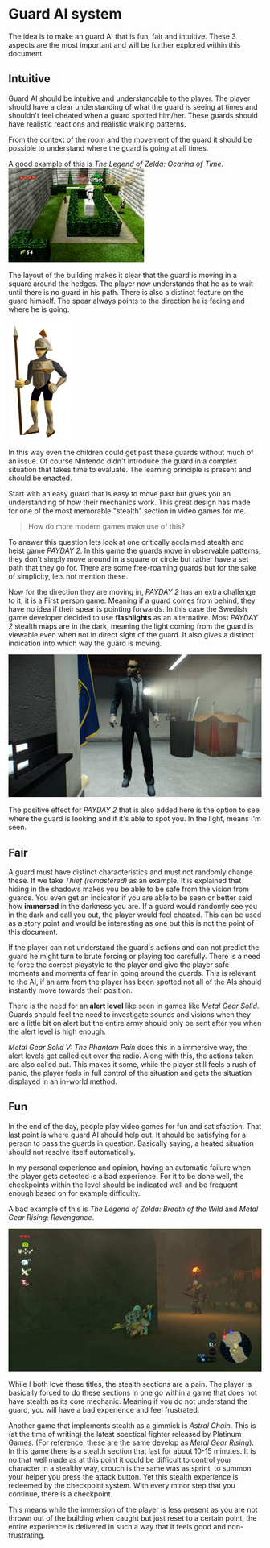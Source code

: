 # Guard AI system

The idea is to make an guard AI that is fun, fair and intuitive.
These 3 aspects are the most important and will be further explored within this
document.

## Intuitive

Guard AI should be intuitive and understandable to the player.
The player should have a clear understanding of what the guard is seeing at
times and shouldn't feel cheated when a guard spotted him/her.
These guards should have realistic reactions and realistic walking patterns.

From the context of the room and the movement of the guard it should be possible
to understand where the guard is going at all times.

A good example of this is *The Legend of Zelda: Ocarina of Time*.
![OoT Guard in maze](./attachments/ootguard.jpeg)

The layout of the building makes it clear that the guard is moving in a square
around the hedges.
The player now understands that he as to wait until there is no guard in his path.
There is also a distinct feature on the guard himself. The spear always points
to the direction he is facing and where he is going.

![OoT Guard closeup](./attachments/ootsoldier.png)

In this way even the children could get past these guards without much of an issue.
Of course Nintendo didn't introduce the guard in a complex situation that takes
time to evaluate. The learning principle is present and should be enacted.

Start with an easy guard that is easy to move past but gives you an understanding
of how their mechanics work. This great design has made for one of the most
memorable "stealth" section in video games for me.

> How do more modern games make use of this?

To answer this question lets look at one critically acclaimed stealth and heist game
*PAYDAY 2*.
In this game the guards move in observable patterns, they don't simply move around
in a square or circle but rather have a set path that they go for.
There are some free-roaming guards but for the sake of simplicity, lets not mention these.

Now for the direction they are moving in, *PAYDAY 2* has an extra challenge to it,
it is a First person game.
Meaning if a guard comes from behind, they have no idea if their spear is pointing forwards.
In this case the Swedish game developer decided to use **flashlights** as an alternative.
Most *PAYDAY 2* stealth maps are in the dark, meaning the light coming from the
guard is viewable even when not in direct sight of the guard.
It also gives a distinct indication into which way the guard is moving.

![Payday2 guard](./attachments/payday2guard.jpg)

The positive effect for *PAYDAY 2* that is also added here is the option
to see where the guard is looking and if it's able to spot you.
In the light, means I'm seen.

## Fair

A guard must have distinct characteristics and must not randomly change these.
If we take *Thief (remastered)* as an example. It is explained that hiding
in the shadows makes you be able to be safe from the vision from guards.
You even get an indicator if you are able to be seen or better said how
**immersed** in the darkness you are. If a guard would randomly see you in the
dark and call you out, the player would feel cheated.
This can be used as a story point and would be interesting as one but this is not
the point of this document.

If the player can not understand the guard's actions and can not predict the guard
he might turn to brute forcing or playing too carefully.
There is a need to force the correct playstyle to the player and give the player
safe moments and moments of fear in going around the guards.
This is relevant to the AI, if an arm from the player has been spotted not all of
the AIs should instantly move towards their position.

There is the need for an **alert level** like seen in games like *Metal Gear Solid*.
Guards should feel the need to investigate sounds and visions when they are a
little bit on alert but the entire army should only be sent after you when the
alert level is high enough.

*Metal Gear Solid V: The Phantom Pain* does this in a immersive way, the alert
levels get called out over the radio. Along with this, the actions taken are also called out.
This makes it some, while the player still feels a rush of panic, the player
feels in full control of the situation and gets the situation displayed in an
in-world method.

## Fun

In the end of the day, people play video games for fun and satisfaction.
That last point is where guard AI should help out.
It should be satisfying for a person to pass the guards in question.
Basically saying, a heated situation should not resolve itself automatically.

In my personal experience and opinion, having an automatic failure when
the player gets detected is a bad experience.
For it to be done well, the checkpoints within the level should be indicated well
and be frequent enough based on for example difficulty.

A bad example of this is *The Legend of Zelda: Breath of the Wild* and *Metal Gear Rising: Revengance*.

![BotW stealth section](./attachments/botwstealth.jpeg)

While I both love these titles, the stealth sections are a pain.
The player is basically forced to do these sections in one go within a game that
does not have stealth as its core mechanic. Meaning if you do not understand
the guard, you will have a bad experience and feel frustrated.

Another game that implements stealth as a gimmick is *Astral Chain*.
This is (at the time of writing) the latest spectical fighter released by Platinum Games.
(For reference, these are the same develop as *Metal Gear Rising*).
In this game there is a stealth section that last for about 10-15 minutes.
It is no that well made as at this point it could be difficult to control your
character in a stealthy way, crouch is the same was as sprint, to summon your
helper you press the attack button. Yet this stealth experience is redeemed by the
checkpoint system. With every minor step that you continue, there is a checkpoint.

This means while the immersion of the player is less present as you are not thrown
out of the building when caught but just reset to a certain point, the entire
experience is delivered in such a way that it feels good and non-frustrating.
